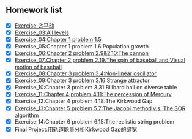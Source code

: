 ## Homework list
- [x] [Exercise_2:平动](https://github.com/jiagu999/Computational_Physics_N2015301020066/blob/master/%E4%BD%9C%E4%B8%9A1.md)
- [x] [Exercise_03:All levels](https://github.com/jiagu999/Computational_Physics_N2015301020066/blob/master/excercise%202)
- [x] [Exercise_04:Chapter 1 problem 1.5](https://github.com/jiagu999/Computational_Physics_N2015301020066/edit/master/excercise%204.md)
- [x] Exercise_05:Chapter 1 problem 1.6:Population growth
- [x] [Exercise_06:Chapter 2 problem 2.9&2.10:The cannon](https://github.com/jiagu999/Computational_Physics_N2015301020066/blob/master/excercise%205.md)
- [x] [Exercise_07:Chapter 2 problem 2.19:The spin of baseball and Visual motion of baseball](https://github.com/jiagu999/Computational_Physics_N2015301020066/blob/master/excercise%206.md)
- [x] [Exercise_08:Chapter 3 problem 3.4:Non-linear oscillator](https://www.zybuluo.com/mdeditor#929375)
- [x] [Exercise_09:Chapter 3 problem 3.16:Strange attractor](https://www.zybuluo.com/mdeditor#939063)
- [x] Exercise_10:Chapter 3 problem 3.31:Billbard ball on diverse table
- [x] [Exercise_11:Chapter 4 problem 4.11:The percession of Mercury](https://www.zybuluo.com/mdeditor#971341)
- [x] Exercise_12:Chapter 4 problem 4.18:The Kirkwood Gap
- [x] [Exercise_13:Chapter 5 problem 5.7:The Jacobi method v.s. The SOR algorithm](https://www.zybuluo.com/95279527qsb/note/979532)
- [x] Exercise_14:Chapter 6 problem 6.15:The realistic string problem
- [x] Final Project:用轨道能量分析Kirkwood Gap的缝宽
